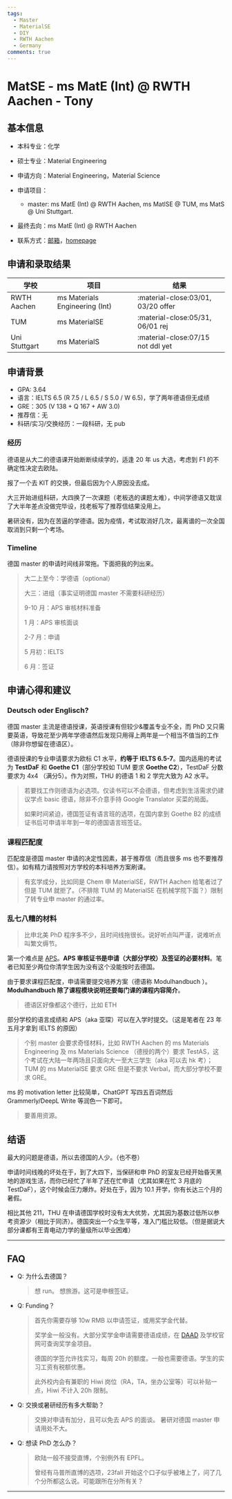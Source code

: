 ```yaml
---
tags:
  - Master
  - MaterialSE
  - DIY
  - RWTH Aachen
  - Germany
comments: true
---
```



# MatSE - ms MatE (Int) @ RWTH Aachen - Tony

## 基本信息

- 本科专业：化学
- 硕士专业：Material Engineering
- 申请方向：Material Engineering，Material Science
- 申请项目：
    - master: ms MatE (Int) @ RWTH Aachen, ms MatlSE @ TUM, ms MatS @ Uni Stuttgart.

- 最终去向：ms MatE (Int) @ RWTH Aachen
- 联系方式：[邮箱](mailto:Tony-zhn@hotmail.com)，[homepage](https://tony-zhn.github.io/)

## 申请和录取结果

| 学校 | 项目 | 结果 |
| ---- | ---- | ---- |
| RWTH Aachen | ms Materials Engineering (Int) | :material-close:03/01, 03/20 offer |
| TUM | ms MaterialSE | :material-close:05/31, 06/01 rej |
| Uni Stuttgart | ms MaterialS |:material-close:07/15 not ddl yet |
<!-- material-close 我理解的是申请ddl；Zu/Ab是德语对offer/rej的说法 -->

## 申请背景

- GPA: 3.64
- 语言：IELTS 6.5 (R 7.5 / L 6.5 / S 5.0 / W 6.5)，学了两年德语但无成绩
- GRE：305 (V 138 + Q 167 + AW 3.0)
- 推荐信：无
- 科研/实习/交换经历：一段科研，无 pub

### 经历

德语是从大二的德语课开始断断续续学的，适逢 20 年 us 大选，考虑到 F1 的不确定性决定去欧陆。

报了一个去 KIT 的交换，但最后因为个人原因没去成。

大三开始进组科研，大四换了一次课题（老板选的课题太难），中间学德语又耽误了大半年差点没做完毕设，找老板写了推荐信结果没用上。

暑研没有，因为在苦逼的学德语。因为疫情，考试取消好几次，最离谱的一次全国取消到只剩一个考场。

### Timeline

德国 master 的申请时间线非常拖。下面把我的列出来。

> 大二上至今：学德语（optional）
>
> 大三：进组（事实证明德国 master 不需要科研经历）
>
> 9-10 月：APS 审核材料准备
>
> 1 月：APS 审核面谈
>
> 2-7 月：申请
>
> 5 月初：IELTS
>
> 6 月：签证

## 申请心得和建议

### Deutsch oder Englisch?

德国 master 主流是德语授课，英语授课有但较少&覆盖专业不全，而 PhD 又只需要英语，导致花至少两年学德语然后发现只用得上两年是一个相当不值当的工作（除非你想留在德语区）。

德语授课的专业申请要求为欧标 C1 水平，**约等于 IELTS 6.5-7**。国内适用的考试为 **TestDaF** 和 **Goethe C1**（部分学校如 TUM 要求 **Goethe C2**），TestDaF 分数要求为 4x4 （满分5）。作为对照，THU 的德语 1 和 2 学完大致为 A2 水平。

> 若要找工作则德语为必选项。仅读书可以不会德语，但考虑到生活需求仍建议学点 basic 德语，除非不介意手持 Google Translator 买菜的局面。
>
> 如果时间紧迫，德国签证有语言班的选项，在国内拿到 Goethe B2 的成绩证书后可申请半年到一年的德国语言班签证。

### 课程匹配度

匹配度是德国 master 申请的决定性因素，甚于推荐信（而且很多 ms 也不要推荐信）。如有精力请按照对方学校的本科培养方案刷课。

> 有玄学成分，比如同是 Chem 申 MaterialSE，RWTH Aachen 给笔者过了但是 TUM 就拒了。（不排除 TUM 的 MaterialSE 在机械学院下面？）限制了转专业申 master 的通过率。

### 乱七八糟的材料

> 比申北美 PhD 程序多不少，且时间线拖很长。说好听点叫严谨，说难听点叫繁文缛节。

第一个难点是 [APS](../../prepare/help/)。**APS 审核证书是申请（大部分学校）及签证的必要材料**。笔者已知至少两位你清学生因为没有这个没能按时去德国。

由于要求课程匹配度，申请需要提交培养方案（德语称 Modulhandbuch ）。**Modulhandbuch 除了课程模块说明还要每门课的课程内容简介**。
> 德语区好像都这个德行，比如 ETH

部分学校的语言成绩和 APS（aka 亚琛）可以在入学时提交。（这是笔者在 23 年五月才拿到 IELTS 的原因）
> 个别 master 会要求奇怪材料，比如 RWTH Aachen 的 ms Materials Engineering 及 ms Materials Science （德授的两个）要求 TestAS，这个考试在大陆一年两场且只面向大一至大三学生（aka 可以去 hk 考）；TUM 的 ms MaterialSE 要求 GRE 但是不要求 Verbal，而大部分学校不要求 GRE。

ms 的 motivation letter 比较简单，ChatGPT 写四五百词然后 Grammerly/DeepL Write 等润色一下即可。
> 要善用资源。

## 结语

最大的问题是德语，所以去德国的人少。（也不卷）

申请时间线晚的坏处在于，到了大四下，当保研和申 PhD 的室友已经开始昏天黑地的游戏生活，而你已经忙了半年了还在忙申请（尤其如果在忙 3 月底的 TestDaF），这个时候会压力爆炸。好处在于，因为 10.1 开学，你有长达三个月的暑假。

相比其他 211，THU 在申请德国学校时没有太大优势，尤其因为基数过低所以参考资源少（相比于同济）。德国突出一个众生平等，准入门槛比较低。（但是据说大部分课都有王青电动力学的量级所以毕业困难）

-------------------

## FAQ

- Q: 为什么去德国？
    > 想 run。
    > 想旅游。这可是申根签证。

- Q: Funding？

    > 首先你需要存够 10w RMB 以申请签证，或用奖学金代替。
    >
    > 奖学金一般没有。大部分奖学金申请需要德语成绩，在 [DAAD](https://www2.daad.de/deutschland/stipendium/datenbank/en/21148-scholarship-database/) 及学校官网可查询奖学金项目。
    >
    > 德国的学签允许找实习，每周 20h 的额度。一般也需要德语。学生的实习工资有税额优惠。
    >
    > 此外校内会有兼职的 Hiwi 岗位（RA，TA，坐办公室等）可以补贴一点，Hiwi 不计入 20h 限制。

- Q: 交换或暑研经历有多大帮助？
    > 交换对申请有加分，且可以免去 APS 的面谈。
    > 暑研对德国 master 申请用处不大。

- Q: 想读 PhD 怎么办？
    > 欧陆一般不接受直博，个别例外有 EPFL。
    >
    > 曾经有马普所直博的选项，23fall 开始这个口子似乎被堵上了，问了几个分所都这么说。可能跟所在分所有关？

-------------------
